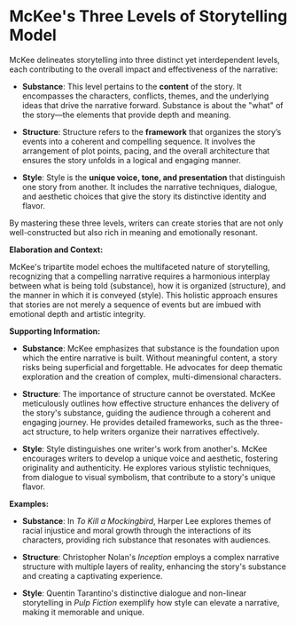 # **McKee's Three Levels of Storytelling Model**

McKee delineates storytelling into three distinct yet interdependent levels, each contributing to the overall impact and effectiveness of the narrative:

- **Substance**: This level pertains to the **content** of the story. It encompasses the characters, conflicts, themes, and the underlying ideas that drive the narrative forward. Substance is about the "what" of the story—the elements that provide depth and meaning.

- **Structure**: Structure refers to the **framework** that organizes the story’s events into a coherent and compelling sequence. It involves the arrangement of plot points, pacing, and the overall architecture that ensures the story unfolds in a logical and engaging manner.

- **Style**: Style is the **unique voice, tone, and presentation** that distinguish one story from another. It includes the narrative techniques, dialogue, and aesthetic choices that give the story its distinctive identity and flavor.

By mastering these three levels, writers can create stories that are not only well-constructed but also rich in meaning and emotionally resonant.

**Elaboration and Context:**

McKee's tripartite model echoes the multifaceted nature of storytelling, recognizing that a compelling narrative requires a harmonious interplay between what is being told (substance), how it is organized (structure), and the manner in which it is conveyed (style). This holistic approach ensures that stories are not merely a sequence of events but are imbued with emotional depth and artistic integrity.

**Supporting Information:**

- **Substance**: McKee emphasizes that substance is the foundation upon which the entire narrative is built. Without meaningful content, a story risks being superficial and forgettable. He advocates for deep thematic exploration and the creation of complex, multi-dimensional characters.

- **Structure**: The importance of structure cannot be overstated. McKee meticulously outlines how effective structure enhances the delivery of the story's substance, guiding the audience through a coherent and engaging journey. He provides detailed frameworks, such as the three-act structure, to help writers organize their narratives effectively.

- **Style**: Style distinguishes one writer's work from another's. McKee encourages writers to develop a unique voice and aesthetic, fostering originality and authenticity. He explores various stylistic techniques, from dialogue to visual symbolism, that contribute to a story's unique flavor.

**Examples:**

- **Substance**: In _To Kill a Mockingbird_, Harper Lee explores themes of racial injustice and moral growth through the interactions of its characters, providing rich substance that resonates with audiences.

- **Structure**: Christopher Nolan's _Inception_ employs a complex narrative structure with multiple layers of reality, enhancing the story's substance and creating a captivating experience.

- **Style**: Quentin Tarantino's distinctive dialogue and non-linear storytelling in _Pulp Fiction_ exemplify how style can elevate a narrative, making it memorable and unique.
